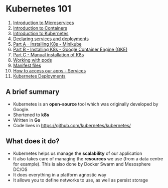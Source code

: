 # Kubernetes 101

1. [Introduction to Microservices](https://github.com/alysanne/kubernetes-notes/blob/master/kubernetes-notes-1.md)
2. [Introduction to Containers](https://github.com/alysanne/kubernetes-notes/blob/master/kubernetes-notes-2.md)
3. [Introduction to Kubernetes](https://github.com/alysanne/kubernetes-notes/blob/master/kubernetes-notes-3.md)
4. [Declaring services and deployments](https://github.com/alysanne/kubernetes-notes/blob/master/kubernetes-notes-4.md)
5. [Part A - Installing K8s - Minikube](https://github.com/alysanne/kubernetes-notes/blob/master/kubernetes-notes-5.md)
5. [Part B - Installing K8s - Google Container Engine (GKE)](https://github.com/alysanne/kubernetes-notes/blob/master/kubernetes-notes-6.md)
5. [Part C - Manual installation of K8s](https://github.com/alysanne/kubernetes-notes/blob/master/kubernetes-notes-7.md)
6. [Working with pods](https://github.com/alysanne/kubernetes-notes/blob/master/kubernetes-notes-8.md)
7. [Manifest files](https://github.com/alysanne/kubernetes-notes/blob/master/kubernetes-notes-9.md)
8. [How to access our apps - Services](https://github.com/alysanne/kubernetes-notes/blob/master/kubernetes-notes-10.md)
9. [Kubernetes Deployments](https://github.com/alysanne/kubernetes-notes/blob/master/kubernetes-notes-11.md)


## A brief summary

- Kubernetes is an __open-source__ tool which was originally developed by Google.
- Shortened to __k8s__
- Written in __Go__
- Code lives in https://github.com/kubernetes/kubernetes/


## What does it do?

- Kubernetes helps us manage the __scalability__ of our application
- It also takes care of managing the __resources__ we use (from a data centre for example). This is also done by Docker Swarm and Mesosphere DC/OS
- It does everything in a platform agnostic way
- It allows you to define networks to use, as well as persist storage
